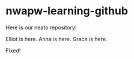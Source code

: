 # nwapw-learning-github
Here is our neato repository!


Elliot is here. 
Anna is here. 
Grace is here.

Fixed!